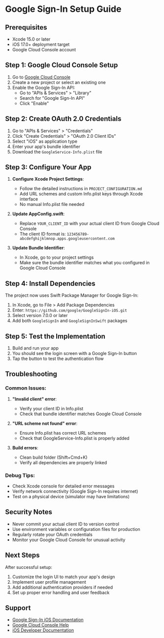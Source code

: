 # Google Sign-In Setup Guide

## Prerequisites
- Xcode 15.0 or later
- iOS 17.0+ deployment target
- Google Cloud Console account

## Step 1: Google Cloud Console Setup

1. Go to [Google Cloud Console](https://console.cloud.google.com/)
2. Create a new project or select an existing one
3. Enable the Google Sign-In API:
   - Go to "APIs & Services" > "Library"
   - Search for "Google Sign-In API"
   - Click "Enable"

## Step 2: Create OAuth 2.0 Credentials

1. Go to "APIs & Services" > "Credentials"
2. Click "Create Credentials" > "OAuth 2.0 Client IDs"
3. Select "iOS" as application type
4. Enter your app's bundle identifier
5. Download the `GoogleService-Info.plist` file

## Step 3: Configure Your App

1. **Configure Xcode Project Settings**:
   - Follow the detailed instructions in `PROJECT_CONFIGURATION.md`
   - Add URL schemes and custom Info.plist keys through Xcode interface
   - No manual Info.plist file needed

2. **Update AppConfig.swift**:
   - Replace `YOUR_CLIENT_ID` with your actual client ID from Google Cloud Console
   - The client ID format is: `123456789-abcdefghijklmnop.apps.googleusercontent.com`

3. **Update Bundle Identifier**:
   - In Xcode, go to your project settings
   - Make sure the bundle identifier matches what you configured in Google Cloud Console

## Step 4: Install Dependencies

The project now uses Swift Package Manager for Google Sign-In:

1. In Xcode, go to File > Add Package Dependencies
2. Enter: `https://github.com/google/GoogleSignIn-iOS.git`
3. Select version 7.0.0 or later
4. Add both `GoogleSignIn` and `GoogleSignInSwift` packages

## Step 5: Test the Implementation

1. Build and run your app
2. You should see the login screen with a Google Sign-In button
3. Tap the button to test the authentication flow

## Troubleshooting

### Common Issues:

1. **"Invalid client" error**:
   - Verify your client ID in Info.plist
   - Check that bundle identifier matches Google Cloud Console

2. **"URL scheme not found" error**:
   - Ensure Info.plist has correct URL schemes
   - Check that GoogleService-Info.plist is properly added

3. **Build errors**:
   - Clean build folder (Shift+Cmd+K)
   - Verify all dependencies are properly linked

### Debug Tips:

- Check Xcode console for detailed error messages
- Verify network connectivity (Google Sign-In requires internet)
- Test on a physical device (simulator may have limitations)

## Security Notes

- Never commit your actual client ID to version control
- Use environment variables or configuration files for production
- Regularly rotate your OAuth credentials
- Monitor your Google Cloud Console for unusual activity

## Next Steps

After successful setup:
1. Customize the login UI to match your app's design
2. Implement user profile management
3. Add additional authentication providers if needed
4. Set up proper error handling and user feedback

## Support

- [Google Sign-In iOS Documentation](https://developers.google.com/identity/sign-in/ios)
- [Google Cloud Console Help](https://cloud.google.com/docs)
- [iOS Developer Documentation](https://developer.apple.com/documentation/)
